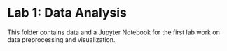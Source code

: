 # Lab 1: Data Analysis
This folder contains data and a Jupyter Notebook for the first lab work on data preprocessing and visualization.
